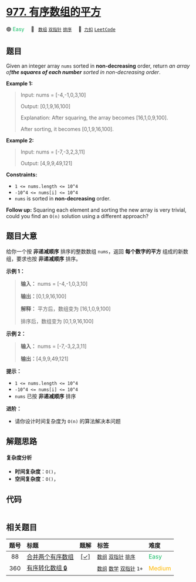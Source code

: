 # [977. 有序数组的平方](https://2xiao.github.io/leetcode-js/problem/0977.html)

🟢 <font color=#15bd66>Easy</font>&emsp; 🔖&ensp; [`数组`](/tag/array.md) [`双指针`](/tag/two-pointers.md) [`排序`](/tag/sorting.md)&emsp; 🔗&ensp;[`力扣`](https://leetcode.cn/problems/squares-of-a-sorted-array) [`LeetCode`](https://leetcode.com/problems/squares-of-a-sorted-array)

## 题目

Given an integer array `nums` sorted in **non-decreasing** order, return _an
array of**the squares of each number** sorted in non-decreasing order_.



**Example 1:**

> Input: nums = [-4,-1,0,3,10]
> 
> Output: [0,1,9,16,100]
> 
> Explanation: After squaring, the array becomes [16,1,0,9,100].
> 
> After sorting, it becomes [0,1,9,16,100].

**Example 2:**

> Input: nums = [-7,-3,2,3,11]
> 
> Output: [4,9,9,49,121]

**Constraints:**

  * `1 <= nums.length <= 10^4`
  * `-10^4 <= nums[i] <= 10^4`
  * `nums` is sorted in **non-decreasing** order.



**Follow up:** Squaring each element and sorting the new array is very
trivial, could you find an `O(n)` solution using a different approach?


## 题目大意

给你一个按 **非递减顺序** 排序的整数数组 `nums`，返回 **每个数字的平方** 组成的新数组，要求也按 **非递减顺序** 排序。

**示例 1：**

> 
> 
> 
> 
> 
> **输入：** nums = [-4,-1,0,3,10]
> 
> **输出：**[0,1,9,16,100]
> 
> **解释：** 平方后，数组变为 [16,1,0,9,100]
> 
> 排序后，数组变为 [0,1,9,16,100]

**示例 2：**

> 
> 
> 
> 
> 
> **输入：** nums = [-7,-3,2,3,11]
> 
> **输出：**[4,9,9,49,121]
> 
> 

**提示：**

  * `1 <= nums.length <= 10^4`
  * `-10^4 <= nums[i] <= 10^4`
  * `nums` 已按 **非递减顺序** 排序

**进阶：**

  * 请你设计时间复杂度为 `O(n)` 的算法解决本问题


## 解题思路

#### 复杂度分析

- **时间复杂度**：`O()`，
- **空间复杂度**：`O()`，

## 代码

```javascript

```

## 相关题目

<!-- prettier-ignore -->
| 题号 | 标题 | 题解 | 标签 | 难度 |
| :------: | :------ | :------: | :------ | :------ |
| 88 | [合并两个有序数组](https://leetcode.com/problems/merge-sorted-array) | [[✓]](/problem/0088.md) |  [`数组`](/tag/array.md) [`双指针`](/tag/two-pointers.md) [`排序`](/tag/sorting.md) | <font color=#15bd66>Easy</font> |
| 360 | [有序转化数组 🔒](https://leetcode.com/problems/sort-transformed-array) |  |  [`数组`](/tag/array.md) [`数学`](/tag/math.md) [`双指针`](/tag/two-pointers.md) `1+` | <font color=#ffb800>Medium</font> |